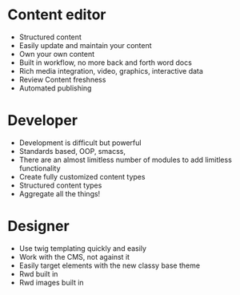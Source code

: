 # Content editor
 - Structured content
 - Easily update and maintain your content
 - Own your own content
 - Built in workflow, no more back and forth word docs
 - Rich media integration, video, graphics, interactive data
 - Review Content freshness
 - Automated publishing


# Developer
 - Development is difficult but powerful
 - Standards based, OOP, smacss, 
 - There are an almost limitless number of modules to add limitless functionality
 - Create fully customized content types
 - Structured content types
 - Aggregate all the things!

# Designer
 - Use twig templating quickly and easily
 - Work with the CMS, not against it
 - Easily target elements with the new classy base theme 
 - Rwd built in
 - Rwd images built in

